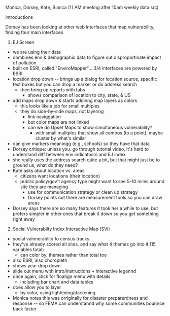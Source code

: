 Monica, Dorsey, Kate, Bianca (11 AM meeting after 10am weekly data src)

Introductions

Dorsey has been looking at other web interfaces that map vulnerability, finding four main interfaces

1. EJ Screen

- we are using their data
- combines env & demographic data to figure out disproportinate impact of pollution
- built on ESRI, called "EnviroMapper"... 3/4 interfaces are powered by ESRI
- location drop down -- brings up a dialog for location source, specific text boxes but you can drop a marker or do address search
  - then bring up reports with tabs
    - shows comparison of location to city, state, & US
- add maps drop down & starts addinng map layers as colors
  - this looks like a job for small multiples
  - they do side-by-side maps, not layering
    - link naviggation
    - but color maps are not linked
    - can we do Upset Maps to show simultaneous vulnerability?
      - with small mulitples that show all combos (to a point), maybe cluster by what's similar
- can give markers meaningg (e.g., schools) so they have that data
- Dorsey critique: unless you. go through tutorial video, it's hard to understand diff between env indicatosrs and EJ index
- she really uses the address search quite a bit, but that might just be to ground us, what do they need?
 - Kate asks about location vs. areas
    - citizens want locations (their location)
    - publlic policy/gov't agency type might want to see 5-10 miles around site they are managing
      - use for communication strategy or clean up strategy
      - Dorsey points out there are measurement tools so you can draw areas
- Dorsey says there are so many features it took her a while to use, but prefers simpler in other ones that break it down so you get something right away

2. Social Vulnerabilty Index Interactive Map (SVI)

- social vulnnerablity fo census tracks
- they've already scored all sites. and say what 4 themes go into it (15 variables total)
  - can color by. themes rather than total too
- also ESRI, also choropleth
- shows year drop down
- slide out menu with intro/instructions + interactive legennd
- once again, click for floatign menu with details
  - including bar chart and data tables
- does allow you to layer
  - by color, using lightening/darkening
- Monica notes this was orriginally for disaster preparerdness and response -- so FEMA can understannd why some communities bounnce back faster

